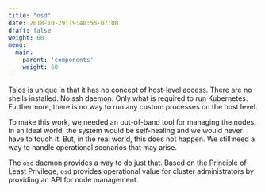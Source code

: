 ```yaml
---
title: "osd"
date: 2018-10-29T19:40:55-07:00
draft: false
weight: 60
menu:
  main:
    parent: 'components'
    weight: 60
---
```


Talos is unique in that it has no concept of host-level access.
There are no shells installed.
No ssh daemon.
Only what is required to run Kubernetes.
Furthermore, there is no way to run any custom processes on the host level.

To make this work, we needed an out-of-band tool for managing the nodes.
In an ideal world, the system would be self-healing and we would never have to touch it.
But, in the real world, this does not happen.
We still need a way to handle operational scenarios that may arise.

The `osd` daemon provides a way to do just that.
Based on the Principle of Least Privilege, `osd` provides operational value for cluster administrators by providing an API for node management.
